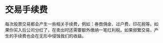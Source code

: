 # 交易手续费

每次股票交易都会产生一些相关手续费，例如：券商佣金、过户费、印花税等。如果你买入后公司分红了，在卖出时还需要额外缴纳一笔红利税。如果频繁交易，产生的手续费也会在无形中侵蚀我们的收益。
